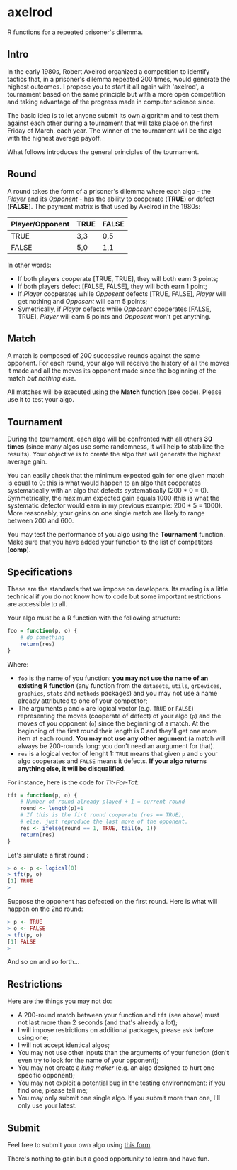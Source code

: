 # axelrod
R functions for a repeated prisoner's dilemma.

## Intro
In the early 1980s, Robert Axelrod organized a competition to identify tactics that, in a prisoner's dilemma repeated 200 times, would generate the highest outcomes. I propose you to start it all again with 'axelrod', a tournament based on the same principle but with a more open competition and taking advantage of the progress made in computer science since.

The basic idea is to let anyone submit its own algorithm and to test them against each other during a tournament that will take place on the first Friday of March, each year. The winner of the tournament will be the algo with the highest average payoff.

What follows introduces the general principles of the tournament.

## Round
A round takes the form of a prisoner's dilemma where each algo - the *Player* and its *Opponent* - has the ability to cooperate (**TRUE**) or defect (**FALSE**). The payment matrix is that used by Axelrod in the 1980s:

 Player/Opponent  | TRUE | FALSE
 ------- | ------- | -------
TRUE | 3,3 | 0,5
FALSE | 5,0 | 1,1

In other words:
* If both players cooperate [TRUE, TRUE], they will both earn 3 points;
* If both players defect [FALSE, FALSE], they will both earn 1 point;
* If *Player* cooperates while *Opposent* defects [TRUE, FALSE], *Player* will get nothing and *Opposent* will earn 5 points;
* Symetrically, if *Player* defects while *Opposent* cooperates [FALSE, TRUE], *Player* will earn 5 points and *Opposent* won't get anything.

## Match
A match is composed of 200 successive rounds against the same opponent. For each round, your algo will receive the history of all the moves it made and all the moves its opponent made since the beginning of the match *but nothing else*.

All matches will be executed using the **Match** function (see code). Please use it to test your algo.

## Tournament
During the tournament, each algo will be confronted with all others **30 times** (since many algos use some randomness, it will help to stabilize the results). Your objective is to create the algo that will generate the highest average gain.

You can easily check that the minimum expected gain for one given match is equal to 0: this is what would happen to an algo that cooperates systematically with an algo that defects systematically (200 * 0 = 0). Symmetrically, the maximum expected gain equals 1000 (this is what the systematic defector would earn in my previous example: 200 * 5 = 1000). More reasonably, your gains on one single match are likely to range between 200 and 600.

You may test the performance of you algo using the **Tournament** function. Make sure that you have added your function to the list of competitors (**comp**).

## Specifications
These are the standards that we impose on developers. Its reading is a little technical if you do not know how to code but some important restrictions are accessible to all.

Your algo must be a R function with the following structure:

``` R
foo = function(p, o) {
    # do something
    return(res)
}
```
Where:
* `foo` is the name of you function: **you may not use the name of an existing R function** (any function from the `datasets`, `utils`, `grDevices`, `graphics`, `stats` and `methods` packages) and you may not use a name already attributed to one of your competitor;
* The arguments `p` and `o` are logical vector (e.g. `TRUE` or `FALSE`) representing the moves (cooperate of defect) of your algo (`p`) and the moves of you opponent (`o`) since the beginning of a match. At the beginning of the first round their length is 0 and they'll get one more item at each round. **You may not use any other argument** (a match will always be 200-rounds long: you don't need an aurgument for that).
* `res` is a logical vector of lenght 1: `TRUE` means that given `p` and `o` your algo cooperates and `FALSE` means it defects. **If your algo returns anything else, it will be disqualified**.

For instance, here is the code for *Tit-For-Tat*:

``` R
tft = function(p, o) {
	# Number of round already played + 1 = current round
	round <- length(p)+1
	# If this is the firt round cooperate (res == TRUE),
	# else, just reproduce the last move of the opponent.
	res <- ifelse(round == 1, TRUE, tail(o, 1))
	return(res)
}
```
Let's simulate a first round :

``` R
> o <- p <- logical(0)
> tft(p, o)
[1] TRUE
>
```
Suppose the opponent has defected on the first round. Here is what will happen on the 2nd round:

``` R
> p <- TRUE
> o <- FALSE
> tft(p, o)
[1] FALSE
>
```
And so on and so forth...

## Restrictions
Here are the things you may not do:

* A 200-round match between your function and `tft` (see above) must not last more than 2 seconds (and that's already a lot);
* I will impose restrictions on additional packages, please ask before using one;
* I will not accept identical algos;
* You may not use other inputs than the arguments of your function (don't even try to look for the name of your opponent);
* You may not create a *king maker* (e.g. an algo designed to hurt one specific opponent);
* You may not exploit a potential bug in the testing environnement: if you find one, please tell me;
* You may only submit one single algo. If you submit more than one, I'll only use your latest.

## Submit
Feel free to submit your own algo using [this form](https://docs.google.com/forms/d/e/1FAIpQLSc8TlbrGz2mPecRDrqVwp5huqZFBsAOkwiDz2o3s_aFSFBsyg/viewform?usp=sf_link). 

There's nothing to gain but a good opportunity to learn and have fun.
